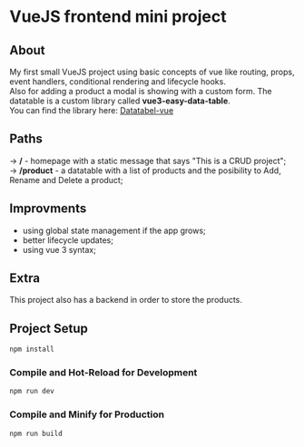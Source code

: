 # VueJS frontend mini project

## About

My first small VueJS project using basic concepts of vue like routing, props, event handlers, conditional rendering and lifecycle hooks.  
Also for adding a product a modal is showing with a custom form. The datatable is a custom library called **vue3-easy-data-table**.  
You can find the library here: [Datatabel-vue](https://www.npmjs.com/package/vue3-easy-data-table)

## Paths

-> **/** - homepage with a static message that says "This is a CRUD project";  
-> **/product** - a datatable with a list of products and the posibility to Add, Rename and Delete a product;

## Improvments

- using global state management if the app grows;
- better lifecycle updates;
- using vue 3 syntax;

## Extra

This project also has a backend in order to store the products.


## Project Setup

```sh
npm install
```

### Compile and Hot-Reload for Development

```sh
npm run dev
```

### Compile and Minify for Production

```sh
npm run build
```
